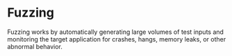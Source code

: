 # Fuzzing
Fuzzing works by automatically generating large volumes of test inputs and monitoring the target application for crashes, hangs, memory leaks, or other abnormal behavior. 
